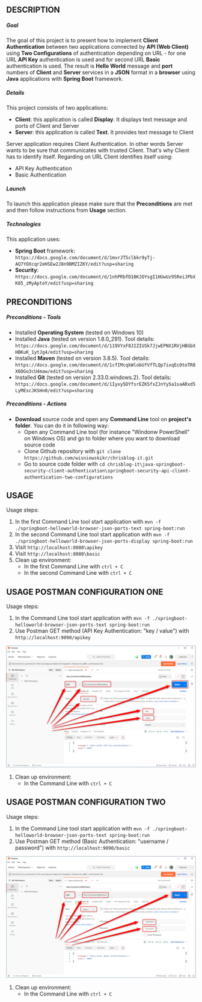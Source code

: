 DESCRIPTION
-----------

##### Goal
The goal of this project is to present how to implement **Client Authentication** between two applications connected by **API (Web Client)** using **Two Configurations** of authentication depending on URL - for one URL **API Key** authentication is used and for second URL **Basic** authentication is used. The result is **Hello World** message and **port** numbers of **Client** and **Server** services in a **JSON** format in a **browser** using **Java** applications with **Spring Boot** framework.

##### Details
This project consists of two applications:
* **Client**: this application is called **Display**. It displays text message and ports of Client and Server
* **Server**: this application is called **Text**. It provides text message to Client

Server application requires Client Authentication. In other words Server wants to be sure that communicates with trusted Client. That's why Client has to identify itself. Regarding on URL Client identifies itself using:
* API Key Authentication
* Basic Authentication 

##### Launch
To launch this application please make sure that the **Preconditions** are met and then follow instructions from **Usage** section.

##### Technologies
This application uses:
* **Spring Boot** framework: `https://docs.google.com/document/d/1mvrJT5clbkr9yTj-AQ7YOXcqr2eHSEw2J8n9BMZIZKY/edit?usp=sharing`
* **Security**: `https://docs.google.com/document/d/1nhPRbfD10KJOYsgI1HUwUz95ReiJPbXK85_zMyAptoY/edit?usp=sharing`


PRECONDITIONS
-------------

##### Preconditions - Tools
* Installed **Operating System** (tested on Windows 10)
* Installed **Java** (tested on version 1.8.0_291). Tool details: `https://docs.google.com/document/d/119VYxF8JIZIUSk7JjwEPNX1RVjHBGbXHBKuK_1ytJg4/edit?usp=sharing`
* Installed **Maven** (tested on version 3.8.5). Tool details: `https://docs.google.com/document/d/1cfIMcqkWlobUfVfTLQp7ixqEcOtoTR8X6OGo3cU4maw/edit?usp=sharing`
* Installed **Git** (tested on version 2.33.0.windows.2). Tool details: `https://docs.google.com/document/d/1Iyxy5DYfsrEZK5fxZJnYy5a1saARxd5LyMEscJKSHn0/edit?usp=sharing`

##### Preconditions - Actions
* **Download** source code and open any **Command Line** tool on **project's folder**. You can do it in following way:
    * Open any Command Line tool (for instance "Windonw PowerShell" on Windows OS) and go to folder where you want to download source code 
    * Clone Github repository with `git clone https://github.com/wisniewskikr/chrisblog-it.git`
    * Go to source code folder with `cd chrisblog-it\java-springboot-security-client-authentication\springboot-security-api-client-authentication-two-configurations`


USAGE
-----

Usage steps:
1. In the first Command Line tool start application with `mvn -f ./springboot-helloworld-browser-json-ports-text spring-boot:run`
1. In the second Command Line tool start application with `mvn -f ./springboot-helloworld-browser-json-ports-display spring-boot:run`
1. Visit `http://localhost:8080\apikey`
1. Visit `http://localhost:8080\basic`
1. Clean up environment:
    * In the first Command Line with `ctrl + C`
    * In the second Command Line with `ctrl + C`
    
    
USAGE POSTMAN CONFIGURATION ONE
-------------------------------

Usage steps:
1. In the Command Line tool start application with `mvn -f ./springboot-helloworld-browser-json-ports-text spring-boot:run`
1. Use Postman GET method (API Key Authentication: "key / value") with `http://localhost:9090/apikey`

![My Image](postman_configuration_one.png)

1. Clean up environment:
    * In the Command Line with `ctrl + C`

    
USAGE POSTMAN CONFIGURATION TWO
-------------------------------

Usage steps:
1. In the Command Line tool start application with `mvn -f ./springboot-helloworld-browser-json-ports-text spring-boot:run`
1. Use Postman GET method (Basic Authentication: "username / password") with `http://localhost:9090/basic`

![My Image](postman_configuration_two.png)

1. Clean up environment:
    * In the Command Line with `ctrl + C`
    
